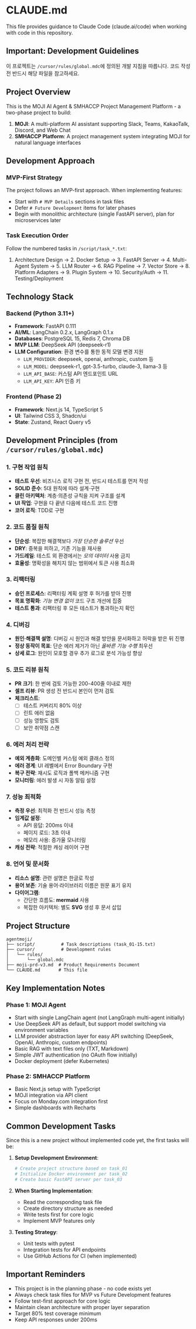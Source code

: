 # CLAUDE.md

This file provides guidance to Claude Code (claude.ai/code) when working with code in this repository.

## Important: Development Guidelines
이 프로젝트는 `/cursor/rules/global.mdc`에 정의된 개발 지침을 따릅니다. 코드 작성 전 반드시 해당 파일을 참고하세요.

## Project Overview

This is the MOJI AI Agent & SMHACCP Project Management Platform - a two-phase project to build:
1. **MOJI**: A multi-platform AI assistant supporting Slack, Teams, KakaoTalk, Discord, and Web Chat
2. **SMHACCP Platform**: A project management system integrating MOJI for natural language interfaces

## Development Approach

### MVP-First Strategy
The project follows an MVP-first approach. When implementing features:
- Start with `# MVP Details` sections in task files
- Defer `# Future Development` items for later phases
- Begin with monolithic architecture (single FastAPI server), plan for microservices later

### Task Execution Order
Follow the numbered tasks in `/script/task_*.txt`:
1. Architecture Design → 2. Docker Setup → 3. FastAPI Server → 4. Multi-Agent System → 5. LLM Router → 6. RAG Pipeline → 7. Vector Store → 8. Platform Adapters → 9. Plugin System → 10. Security/Auth → 11. Testing/Deployment

## Technology Stack

### Backend (Python 3.11+)
- **Framework**: FastAPI 0.111
- **AI/ML**: LangChain 0.2.x, LangGraph 0.1.x
- **Databases**: PostgreSQL 15, Redis 7, Chroma DB
- **MVP LLM**: DeepSeek API (deepseek-r1)
- **LLM Configuration**: 환경 변수를 통한 동적 모델 변경 지원
  - `LLM_PROVIDER`: deepseek, openai, anthropic, custom 등
  - `LLM_MODEL`: deepseek-r1, gpt-3.5-turbo, claude-3, llama-3 등
  - `LLM_API_BASE`: 커스텀 API 엔드포인트 URL
  - `LLM_API_KEY`: API 인증 키

### Frontend (Phase 2)
- **Framework**: Next.js 14, TypeScript 5
- **UI**: Tailwind CSS 3, Shadcn/ui
- **State**: Zustand, React Query v5

## Development Principles (from `/cursor/rules/global.mdc`)

### 1. 구현 작업 원칙
- **테스트 우선**: 비즈니스 로직 구현 전, 반드시 테스트를 먼저 작성
- **SOLID 준수**: 5대 원칙에 따라 설계·구현
- **클린 아키텍처**: 계층·의존성 규칙을 지켜 구조를 설계
- **UI 작업**: 구현을 다 끝낸 다음에 테스트 코드 진행
- **코어 로직**: TDD로 구현

### 2. 코드 품질 원칙
- **단순성**: 복잡한 해결책보다 *가장 단순한 솔루션* 우선
- **DRY**: 중복을 피하고, 기존 기능을 재사용
- **가드레일**: 테스트 외 환경에서는 *모의 데이터* 사용 금지
- **효율성**: 명확성을 해치지 않는 범위에서 토큰 사용 최소화

### 3. 리팩터링
- **승인 프로세스**: 리팩터링 계획 설명 후 허가를 받아 진행
- **목표 명확화**: *기능 변경 없이* 코드 구조 개선에 집중
- **테스트 통과**: 리팩터링 후 모든 테스트가 통과하는지 확인

### 4. 디버깅
- **원인·해결책 설명**: 디버깅 시 원인과 해결 방안을 문서화하고 허락을 받은 뒤 진행
- **정상 동작이 목표**: 단순 에러 제거가 아닌 *올바른 기능 수행* 최우선
- **상세 로그**: 원인이 모호할 경우 추가 로그로 분석 가능성 향상

### 5. 코드 리뷰 원칙
- **PR 크기**: 한 번에 검토 가능한 200-400줄 이내로 제한
- **셀프 리뷰**: PR 생성 전 반드시 본인이 먼저 검토
- **체크리스트**:
  - [ ] 테스트 커버리지 80% 이상
  - [ ] 린트 에러 없음
  - [ ] 성능 영향도 검토
  - [ ] 보안 취약점 스캔

### 6. 에러 처리 전략
- **예외 계층화**: 도메인별 커스텀 예외 클래스 정의
- **에러 경계**: UI 레벨에서 Error Boundary 구현
- **복구 전략**: 재시도 로직과 폴백 메커니즘 구현
- **모니터링**: 에러 발생 시 자동 알림 설정

### 7. 성능 최적화
- **측정 우선**: 최적화 전 반드시 성능 측정
- **임계값 설정**:
  - API 응답: 200ms 이내
  - 페이지 로드: 3초 이내
  - 메모리 사용: 증가율 모니터링
- **캐싱 전략**: 적절한 캐싱 레이어 구현

### 8. 언어 및 문서화
- **리소스 설명**: 관련 설명은 한글로 작성
- **용어 보존**: 기술 용어·라이브러리 이름은 원문 표기 유지
- **다이어그램**:
  - 간단한 흐름도: **mermaid** 사용
  - 복잡한 아키텍처: 별도 **SVG** 생성 후 문서 삽입

## Project Structure

```
agentmoji/
├── script/          # Task descriptions (task_01-15.txt)
├── cursor/          # Development rules
│   └── rules/
│       └── global.mdc
├── moji-prd-v3.md  # Product Requirements Document
└── CLAUDE.md       # This file
```

## Key Implementation Notes

### Phase 1: MOJI Agent
- Start with single LangChain agent (not LangGraph multi-agent initially)
- Use DeepSeek API as default, but support model switching via environment variables
- LLM provider abstraction layer for easy API switching (DeepSeek, OpenAI, Anthropic, custom endpoints)
- Basic RAG with text files only (TXT, Markdown)
- Simple JWT authentication (no OAuth flow initially)
- Docker deployment (defer Kubernetes)

### Phase 2: SMHACCP Platform
- Basic Next.js setup with TypeScript
- MOJI integration via API client
- Focus on Monday.com integration first
- Simple dashboards with Recharts

## Common Development Tasks

Since this is a new project without implemented code yet, the first tasks will be:

1. **Setup Development Environment**:
   ```bash
   # Create project structure based on task_01
   # Initialize Docker environment per task_02
   # Create basic FastAPI server per task_03
   ```

2. **When Starting Implementation**:
   - Read the corresponding task file
   - Create directory structure as needed
   - Write tests first for core logic
   - Implement MVP features only

3. **Testing Strategy**:
   - Unit tests with pytest
   - Integration tests for API endpoints
   - Use GitHub Actions for CI (when implemented)

## Important Reminders

- This project is in the planning phase - no code exists yet
- Always check task files for MVP vs Future Development features
- Follow test-first approach for core logic
- Maintain clean architecture with proper layer separation
- Target 80% test coverage minimum
- Keep API responses under 200ms